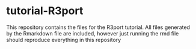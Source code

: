 # tutorial-R3port

This repository contains the files for the R3port tutorial. All files generated by the Rmarkdown file are included, however just running the rmd file should reproduce everything in this repository
